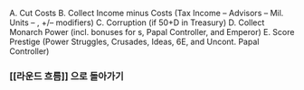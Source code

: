 A. Cut Costs 
B. Collect Income minus Costs (Tax Income – Advisors – Mil. Units – , +/– modifiers) 
C. Corruption (if 50+D in Treasury)
D. Collect Monarch Power (incl. bonuses for s, Papal Controller, and Emperor) 
E. Score Prestige (Power Struggles, Crusades, Ideas, 6E, and Uncont. Papal Controller)

### [[라운드 흐름]] 으로 돌아가기

